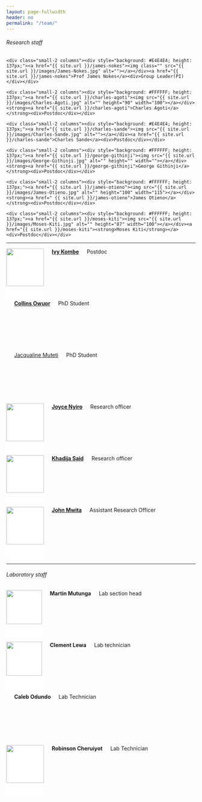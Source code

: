 ```yaml
---
layout: page-fullwidth
header: no
permalink: "/team/"
---
```

<h6>Research staff</h6>
<div class="row">
    
    <div class="small-2 columns"><div style="background: #E4E4E4; height: 137px;"><a href="{{ site.url }}/james-nokes"><img class="" src="{{ site.url }}/images/James-Nokes.jpg" alt=""></a></div><a href="{{ site.url }}/james-nokes">Prof James Nokes</a><div>Group Leader(PI)</div></div>

    <div class="small-2 columns"><div style="background: #FFFFFF; height: 137px;"><a href="{{ site.url }}/charles-agoti"><img src="{{ site.url }}/images/Charles-Agoti.jpg" alt="" height="90" width="100"></a></div><strong><a href="{{ site.url }}/charles-agoti">Charles Agoti</a></strong><div>Postdoc</div></div>

    <div class="small-2 columns"><div style="background: #E4E4E4; height: 137px;"><a href="{{ site.url }}/charles-sande"><img src="{{ site.url }}/images/Charles-Sande.jpg" alt=""></a></div><a href="{{ site.url }}/charles-sande">Charles Sande</a><div>Postdoc</div></div>

    <div class="small-2 columns"><div style="background: #FFFFFF; height: 137px;"><a href="{{ site.url }}/george-githinji"><img src="{{ site.url }}/images/George-Githinji.jpg" alt="" height="" width=""></a></div><strong><a href="{{ site.url }}/george-githinji">George Githinji</a></strong><div>Postdoc</div></div>

    <div class="small-2 columns"><div style="background: #FFFFFF; height: 137px;"><a href="{{ site.url }}/james-otieno"><img src="{{ site.url }}/images/James-Otieno.jpg" alt="" height="100" width="115"></a></div><strong><a href=" {{ site.url }}/james-otieno">James Otieno</a></strong><div>Postdoc</div></div>
    
    <div class="small-2 columns"><div style="background: #FFFFFF; height: 137px;"><a href="{{ site.url }}/moses-kiti"><img src="{{ site.url }}/images/Moses-Kiti.jpg" alt="" height="87" width="100"></a></div><a href="{{ site.url }}/moses-kiti"><strong>Moses Kiti</strong></a><div>Postdoc</div></div>

</div>

<hr>

<div class="row">

<div class="small-2 columns"><div style="background: #FFFFFF; height: 137px;"><a href="{{ site.url }}/ivy-kombe"><img src="{{ site.url }}/images/Ivy-Kombe.jpg" alt="" height="100" width="100"></a></div><strong><a href="{{ site.url }}/ivy-kombe">Ivy Kombe</a></strong><div>Postdoc</div></div>

<div class="small-2 columns"><div style="background: #FFFFFF; height: 137px;"><a href="#"><img src="{{ site.url }}/images/Collins-Owour.jpg" alt="" ></a></div><strong><a href="{{ site.url }}/collins-owuor">Collins Owuor</a></strong><div>PhD Student</div></div>

<div class="small-2 columns"><div style="background: #E4E4E4; height: 137px;"><a href="{{ site.url }}/charles-sande"><img src="{{ site.url }}/images/Jacqueline-Muteti.jpg" alt=""></a></div><a href="{{ site.url }}/Jacqueline-Muteti">Jacqualine Muteti</a><div>PhD Student</div></div>

<div class="small-2 columns"><div style="background: #FFFFFF; height: 137px;"><a href="{{ site.url }}/joyce-nyiro"><img class="" src="{{ site.url }}/images/Joyce-Nyiro.jpg" alt="" height="100" width="100"></a></div><strong><a href="{{ site.url }}/joyce-nyiro">Joyce Nyiro</a></strong><div>Research officer</div></div> 

<div class="small-2 columns"><div style="background: #FFFFFF; height: 137px;"><a href="{{ site.url }}/khadija-said"><img class="" src="{{ site.url }}/images/Khadija-Said.jpg" alt="" height="100" width="100"></a></div><strong><a href="{{ site.url }}/khadija-said">Khadija Said</a></strong><div>Research officer</div></div> 

<div class="small-2 columns"><div style="background: #FFFFFF; height: 137px;"><a href="{{ site.url }}/john-mwita"><img class="" src="{{ site.url }}/images/john-mwita.jpg" alt="" height="100" width="100"></a></div><strong><a href="{{ site.url }}/john-mwita">John Mwita</a></strong><div>Assistant Research Officer</div></div> 

</div>

<hr>

<h6>Laboratory staff</h6>
<div class="row">

<div class="small-2 columns"><div style="background: #FFFFFF; height: 137px;"><img src="{{ site.url }}/images/Martin-Mutunga.jpg" alt="" height="90" width="95"></div><strong>Martin Mutunga</strong><div>Lab section head</div></div>

<div class="small-2 columns"><div style="background: #FFFFFF; height: 137px;"><img src="{{ site.url }}/images/Clement-Lewa.jpg" alt="" height="90" width="95"></div><strong>Clement Lewa</strong><div>Lab technician</div></div>

<div class="small-2 columns"><div style="background: #FFFFFF; height: 137px;"><a href="{{ site.url }}/Caleb-Odundo.jpg"><img src="{{ site.url }}/images/Caleb-Odundo.jpg" alt="" height="" width=""></a></div><strong>Caleb Odundo</strong><div>Lab Technician</div></div>

<div class="small-2 columns">
    <div style="background: #FFFFFF; height: 137px;">
        <img src="{{ site.url }}/images/Robinson-Cheruiyot.jpg" alt="" height="100" width="100">
    </div><strong>Robinson Cheruiyot</strong><div>Lab Technician</div>    
</div>

</div>


